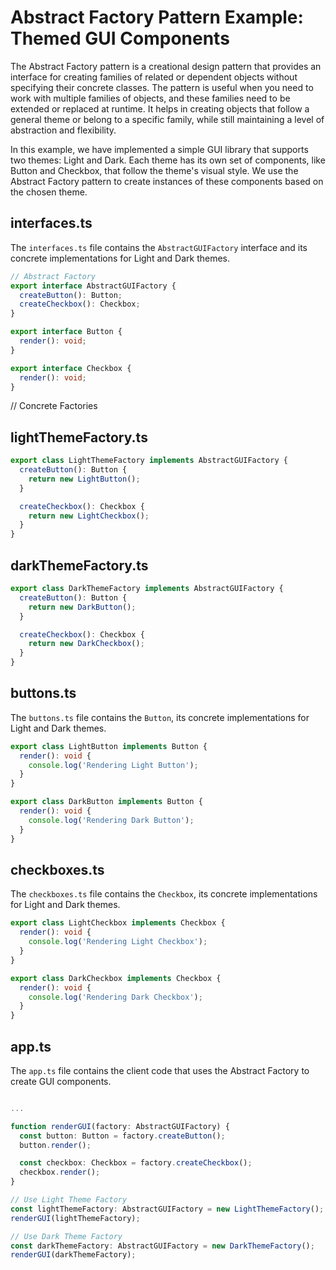# Abstract Factory Pattern Example: Themed GUI Components

The Abstract Factory pattern is a creational design pattern that provides an interface for creating families of related or dependent objects without specifying their concrete classes. The pattern is useful when you need to work with multiple families of objects, and these families need to be extended or replaced at runtime. It helps in creating objects that follow a general theme or belong to a specific family, while still maintaining a level of abstraction and flexibility.

In this example, we have implemented a simple GUI library that supports two themes: Light and Dark. Each theme has its own set of components, like Button and Checkbox, that follow the theme's visual style. We use the Abstract Factory pattern to create instances of these components based on the chosen theme.

## interfaces.ts

The `interfaces.ts` file contains the `AbstractGUIFactory` interface and its concrete implementations for Light and Dark themes.

```typescript
// Abstract Factory
export interface AbstractGUIFactory {
  createButton(): Button;
  createCheckbox(): Checkbox;
}

export interface Button {
  render(): void;
}

export interface Checkbox {
  render(): void;
}
```

// Concrete Factories

## lightThemeFactory.ts

```typescript
export class LightThemeFactory implements AbstractGUIFactory {
  createButton(): Button {
    return new LightButton();
  }

  createCheckbox(): Checkbox {
    return new LightCheckbox();
  }
}
```

## darkThemeFactory.ts

```typescript
export class DarkThemeFactory implements AbstractGUIFactory {
  createButton(): Button {
    return new DarkButton();
  }

  createCheckbox(): Checkbox {
    return new DarkCheckbox();
  }
}
```

## buttons.ts

The `buttons.ts` file contains the `Button`, its concrete implementations for Light and Dark themes.

```typescript
export class LightButton implements Button {
  render(): void {
    console.log('Rendering Light Button');
  }
}

export class DarkButton implements Button {
  render(): void {
    console.log('Rendering Dark Button');
  }
}
```

## checkboxes.ts

The `checkboxes.ts` file contains the `Checkbox`, its concrete implementations for Light and Dark themes.

```typescript
export class LightCheckbox implements Checkbox {
  render(): void {
    console.log('Rendering Light Checkbox');
  }
}

export class DarkCheckbox implements Checkbox {
  render(): void {
    console.log('Rendering Dark Checkbox');
  }
}
```

## app.ts

The `app.ts` file contains the client code that uses the Abstract Factory to create GUI components.

```typescript

...

function renderGUI(factory: AbstractGUIFactory) {
  const button: Button = factory.createButton();
  button.render();

  const checkbox: Checkbox = factory.createCheckbox();
  checkbox.render();
}

// Use Light Theme Factory
const lightThemeFactory: AbstractGUIFactory = new LightThemeFactory();
renderGUI(lightThemeFactory);

// Use Dark Theme Factory
const darkThemeFactory: AbstractGUIFactory = new DarkThemeFactory();
renderGUI(darkThemeFactory);

```
